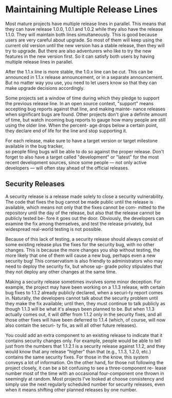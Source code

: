 # Maintaining Multiple Release Lines

Most mature projects have multiple release lines in parallel. This means that they can have release 1.0.0, 1.0.1 and 1.0.2 while they also have the release 1.1.0. They will maintain both lines simultaneously. This is good because users are very careful about upgrade. So most of them will keep using the current old version until the new version has a stable release, then they will try to upgrade. But there are also adventurers who like to try the new features in the new version first. So it can satisfy both users by having multiple release lines in parallel.

After the 1.1.x line is more stable, the 1.0.x line can be cut. This can be announced in 1.1.x release announcement, or in a separate announcement. But no matter way you use, you need to let users know so that they can make upgrade decisions accordingly.

Some projects set a window of time during which they pledge to support the previous release line. In an open source context, "support" means accepting bug reports against that line, and making mainte- nance releases when significant bugs are found. Other projects don't give a definite amount of time, but watch incoming bug reports to gauge how many people are still using the older line. When the percent- age drops below a certain point, they declare end of life for the line and stop supporting it.

For each release, make sure to have a target version or target milestone available in the bug tracker,  
so people filing bugs will be able to do so against the proper release. Don't forget to also have a target called "development" or "latest" for the most recent development sources, since some people — not only active developers — will often stay ahead of the official releases.

## Security Releases

A security release is a release made solely to close a security vulnerability. The code that fixes the bug cannot be made public until the release is available, which means not only that the fixes cannot be com- mitted to the repository until the day of the release, but also that the release cannot be publicly tested be- fore it goes out the door. Obviously, the developers can examine the fix among themselves, and test the release privately, but widespread real-world testing is not possible.

Because of this lack of testing, a security release should always consist of some existing release plus the fixes for the security bug, with no other changes. This is because the more changes you ship without testing, the more likely that one of them will cause a new bug, perhaps even a new security bug! This conservatism is also friendly to administrators who may need to deploy the security fix, but whose up- grade policy stipulates that they not deploy any other changes at the same time.

Making a security release sometimes involves some minor deception. For example, the project may have been working on a 1.1.3 release, with certain bug fixes to 1.1.2 already publicly declared, when a securi-ty report comes in. Naturally, the developers cannot talk about the security problem until they make the fix available; until then, they must continue to talk publicly as though 1.1.3 will be what it's always been planned to be. But when 1.1.3 actually comes out, it will differ from 1.1.2 only in the security fixes, and all those other fixes will have been deferred to 1.1.4 \(which, of course, will now also contain the securi- ty fix, as will all other future releases\).

You could add an extra component to an existing release to indicate that it contains security changes only. For example, people would be able to tell just from the numbers that 1.1.2.1 is a security release against 1.1.2, and they would know that any release "higher" than that \(e.g., 1.1.3, 1.2.0, etc.\) contains the same security fixes. For those in the know, this system conveys a lot of information. On the other hand, for those not following the project closely, it can be a bit confusing to see a three-component re- lease number most of the time with an occasional four-component one thrown in seemingly at random. Most projects I've looked at choose consistency and simply use the next regularly scheduled number for security releases, even when it means shifting other planned releases by one number.

